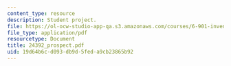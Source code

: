 ```yaml
---
content_type: resource
description: Student project.
file: https://ol-ocw-studio-app-qa.s3.amazonaws.com/courses/6-901-inventions-and-patents-fall-2005/19d64b6cd093db9d5feda9cb23865b92_24392_prospect.pdf
file_type: application/pdf
resourcetype: Document
title: 24392_prospect.pdf
uid: 19d64b6c-d093-db9d-5fed-a9cb23865b92
---
```


